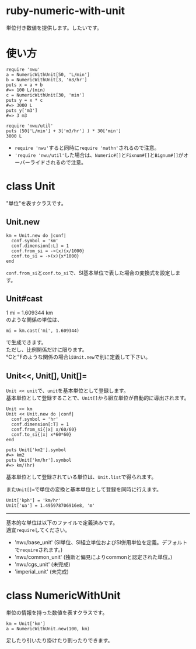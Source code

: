 ruby-numeric-with-unit
======================
単位付き数値を提供します。したいです。


使い方
======================

    require 'nwu'
    a = NumericWithUnit[50, 'L/min']
    b = NumericWithUnit[3, 'm3/hr']
    puts x = a + b
    #=> 100 L/(min)
    c = NumericWithUnit[30, 'min']
    puts y = x * c
    #=> 3000 L
    puts y['m3']
    #=> 3 m3
     
    require 'nwu/util'
    puts (50['L/min'] + 3['m3/hr'] ) * 30['min']
    3000 L

* `require 'nwu'`すると同時に`require 'mathn'`されるので注意。  
* `'require 'nwu/util'`した場合は、`Numeric#[]`と`Fixnum#[]`と`Bignum#[]`がオーバーライドされるので注意。


class Unit
======================
"単位"を表すクラスです。

Unit.new
----------------------

    km = Unit.new do |conf|
      conf.symbol = 'km'
      conf.dimension[:L] = 1
      conf.from_si = ->(x){x/1000}
      conf.to_si = ->(x){x*1000}
    end

`conf.from_si`と`conf.to_si`で、SI基本単位で表した場合の変換式を設定します。

Unit#cast
----------------------
1 mi = 1.609344 km  
のような関係の単位は、

    mi = km.cast('mi', 1.609344)

で生成できます。  
ただし、比例関係だけに限ります。  
℃と℉のような関係の場合は`Unit.new`で別に定義して下さい。

Unit<<, Unit[], Unit[]=
----------------------
`Unit << unit`で、`unit`を基本単位として登録します。  
基本単位として登録することで、`Unit[]`から組立単位が自動的に導出されます。

    Unit << km
    Unit << Unit.new do |conf|
      conf.symbol = 'hr'
      conf.dimension[:T] = 1
      conf.from_si{|x| x/60/60}
      conf.to_si{|x| x*60*60}
    end
     
    puts Unit['km2'].symbol
    #=> km2
    puts Unit['km/hr'].symbol
    #=> km/(hr)

基本単位として登録されている単位は、`Unit.list`で得られます。

また`Unit[]=`で単位の変換と基本単位として登録を同時に行えます。

    Unit['kph'] = 'km/hr'
    Unit['ua'] = 1.495978706916e8, 'm'

****
基本的な単位は以下のファイルで定義済みです。  
適宜`require`してください。
* 'nwu/base_unit' (SI単位、SI組立単位およびSI併用単位を定義。デフォルトで`require`されます。)
* 'nwu/common_unit'  (独断と偏見によりcommonと認定された単位。)
* 'nwu/cgs_unit' (未完成)
* 'imperial_unit' (未完成)

class NumericWithUnit
======================
単位の情報を持った数値を表すクラスです。

    km = Unit['km']
    a = NumericWithUnit.new(100, km)

足したり引いたり掛けたり割ったりできます。
